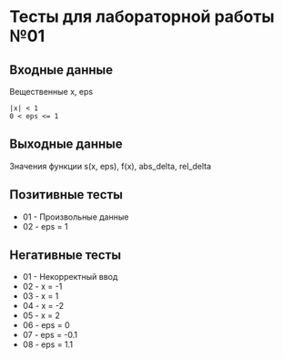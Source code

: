 # Тесты для лабораторной работы №01

## Входные данные
Вещественные x, eps
```
|x| < 1
0 < eps <= 1
```

## Выходные данные
Значения функции s(x, eps), f(x), abs_delta, rel_delta

## Позитивные тесты
- 01 - Произвольные данные
- 02 - eps = 1

## Негативные тесты
- 01 - Некорректный ввод
- 02 - x = -1
- 03 - x = 1
- 04 - x = -2
- 05 - x = 2
- 06 - eps = 0
- 07 - eps = -0.1
- 08 - eps = 1.1